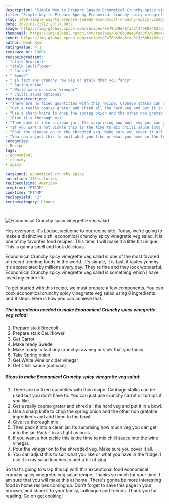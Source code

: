 ```yaml
---
description: "Simple Way to Prepare Speedy Economical Crunchy spicy vinegrette veg salad"
title: "Simple Way to Prepare Speedy Economical Crunchy spicy vinegrette veg salad"
slug: 1499-simple-way-to-prepare-speedy-economical-crunchy-spicy-vinegrette-veg-salad
date: 2022-01-22T12:20:17.003Z
image: https://img-global.cpcdn.com/recipes/8e78b39ea6fac3f3/680x482cq70/economical-crunchy-spicy-vinegrette-veg-salad-recipe-main-photo.jpg
thumbnail: https://img-global.cpcdn.com/recipes/8e78b39ea6fac3f3/680x482cq70/economical-crunchy-spicy-vinegrette-veg-salad-recipe-main-photo.jpg
cover: https://img-global.cpcdn.com/recipes/8e78b39ea6fac3f3/680x482cq70/economical-crunchy-spicy-vinegrette-veg-salad-recipe-main-photo.jpg
author: Noah Ryan
ratingvalue: 4.1
reviewcount: 13884
recipeingredient:
- "stalk Broccoli"
- "stalk Cauliflower"
- " Carrot"
- " Swede"
- " In fact any crunchy raw veg or stalk that you fancy"
- " Spring onion"
- " White wine or cider vinegar"
- " Chilli sauce optional"
recipeinstructions:
- "There are no fixed quantities with this recipe. Cabbage stalks can be used but you don&#39;t have to. You can just use crunchy carrot or turnips if you like."
- "Get a really course grater and shred all the hard veg and put it in a bowl."
- "Use a sharp knife to chop the spring onion and the other non gratable ingredients and add them to the bowl."
- "Give it a thorough mix"
- "Then pack it into a clean jar. Its surprising how much veg you can get into the jar. Pack it in as tight as poss"
- "If you want a hot pickle this is the time to mix chilli sauce into the wine vinegar."
- "Pour the vinegar on to the shredded veg. Make sure you cover it all."
- "You can adjust this to suit what you like or what you have in the fridge. I use it in my salad lunches to add a bit of zing"
categories:
- Recipe
tags:
- economical
- crunchy
- spicy

katakunci: economical crunchy spicy 
nutrition: 115 calories
recipecuisine: American
preptime: "PT13M"
cooktime: "PT44M"
recipeyield: "2"
recipecategory: Dinner

---
```



![Economical Crunchy spicy vinegrette veg salad](https://img-global.cpcdn.com/recipes/8e78b39ea6fac3f3/680x482cq70/economical-crunchy-spicy-vinegrette-veg-salad-recipe-main-photo.jpg)

Hey everyone, it's Louise, welcome to our recipe site. Today, we're going to make a distinctive dish, economical crunchy spicy vinegrette veg salad. It is one of my favorites food recipes. This time, I will make it a little bit unique. This is gonna smell and look delicious.

Economical Crunchy spicy vinegrette veg salad is one of the most favored of recent trending foods in the world. It's simple, it is fast, it tastes yummy. It's appreciated by millions every day. They're fine and they look wonderful. Economical Crunchy spicy vinegrette veg salad is something which I have loved my entire life.




To get started with this recipe, we must prepare a few components. You can cook economical crunchy spicy vinegrette veg salad using 8 ingredients and 8 steps. Here is how you can achieve that.

<!--inarticleads1-->

##### The ingredients needed to make Economical Crunchy spicy vinegrette veg salad:

1. Prepare stalk Broccoli
1. Prepare stalk Cauliflower
1. Get  Carrot
1. Make ready  Swede
1. Make ready  In fact any crunchy raw veg or stalk that you fancy
1. Take  Spring onion
1. Get  White wine or cider vinegar
1. Get  Chilli sauce (optional)




<!--inarticleads2-->

##### Steps to make Economical Crunchy spicy vinegrette veg salad:

1. There are no fixed quantities with this recipe. Cabbage stalks can be used but you don&#39;t have to. You can just use crunchy carrot or turnips if you like.
1. Get a really course grater and shred all the hard veg and put it in a bowl.
1. Use a sharp knife to chop the spring onion and the other non gratable ingredients and add them to the bowl.
1. Give it a thorough mix
1. Then pack it into a clean jar. Its surprising how much veg you can get into the jar. Pack it in as tight as poss
1. If you want a hot pickle this is the time to mix chilli sauce into the wine vinegar.
1. Pour the vinegar on to the shredded veg. Make sure you cover it all.
1. You can adjust this to suit what you like or what you have in the fridge. I use it in my salad lunches to add a bit of zing




So that's going to wrap this up with this exceptional food economical crunchy spicy vinegrette veg salad recipe. Thanks so much for your time. I am sure that you will make this at home. There's gonna be more interesting food in home recipes coming up. Don't forget to save this page in your browser, and share it to your family, colleague and friends. Thank you for reading. Go on get cooking!
